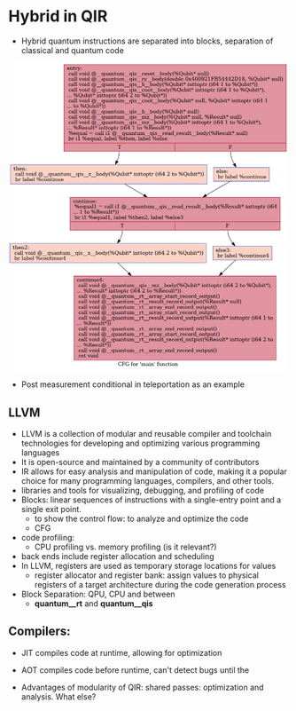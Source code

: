 # Hybrid in QIR #

- Hybrid quantum instructions are separated into blocks, separation of classical and quantum code

![alt text](/qir-book/tutorials/qir-emission/qiskit/teleport_qiskit.png)
- Post measurement conditional in teleportation as an example
## LLVM
* LLVM is a collection of modular and reusable compiler and toolchain technologies for developing and optimizing various programming languages
* It is open-source and maintained by a  community of contributors
* IR allows for easy analysis and manipulation of code, making it a popular choice for many programming languages, compilers, and other tools.
* libraries and tools for visualizing, debugging, and profiling of code
* Blocks:  linear sequences of instructions with a single-entry point and a single exit point.
    - to show the control flow: to analyze and optimize the code
    - CFG
* code profiling:
    - CPU profiling vs. memory profiling (is it relevant?)
* back ends include register allocation and scheduling
* In LLVM, registers are used as temporary storage locations for values
    - register allocator and register bank: assign values to physical registers of a target architecture during the code generation process
* Block Separation: QPU, CPU and between
    - __quantum__rt__ and __quantum__qis__

## Compilers:
* JIT compiles code at runtime, allowing for optimization
* AOT compiles code before runtime, can't detect bugs until the


* Advantages of modularity of QIR: shared passes: optimization and analysis. What else?



